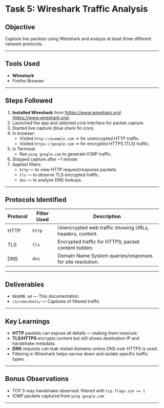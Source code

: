 # Task 5: Wireshark Traffic Analysis

## Objective
Capture live packets using Wireshark and analyze at least three different network protocols.

---

## Tools Used
- **Wireshark** 
- Firefox Browser

---

## Steps Followed

1. **Installed Wireshark** from [https://www.wireshark.org](https://www.wireshark.org).
2. Launched the app and selected `eth0` interface for packet capture.
3. Started live capture (blue shark fin icon).
4. In browser:
   - Visited `http://example.com` → for unencrypted HTTP traffic.
   - Visited `https://google.com` → for encrypted HTTPS (TLS) traffic.
5. In Terminal:
   - Ran `ping google.com` to generate ICMP traffic.
6. Stopped capture after ~1 minute.
7. Applied filters:
   - `http` — to view HTTP request/response packets.
   - `tls` — to observe TLS encrypted traffic.
   - `dns` — to analyze DNS lookups.

---

## Protocols Identified

| Protocol | Filter Used | Description |
|----------|-------------|-------------|
| HTTP     | `http`      | Unencrypted web traffic showing URLs, headers, content. |
| TLS      | `tls`       | Encrypted traffic for HTTPS; packet content hidden. |
| DNS      | `dns`       | Domain Name System queries/responses for site resolution. |

---

## Deliverables 
- `README.md` — This documentation
- `/screenshots/` — Captures of filtered traffic

---

## Key Learnings

- **HTTP** packets can expose all details — making them insecure.
- **TLS/HTTPS** encrypts content but still shows destination IP and handshake metadata.
- **DNS** requests can leak visited domains unless DNS over HTTPS is used.
- Filtering in Wireshark helps narrow down and isolate specific traffic types.

---

## Bonus Observations
- TCP 3-way handshake observed: filtered with `tcp.flags.syn == 1`
- ICMP packets captured from `ping google.com`

---

